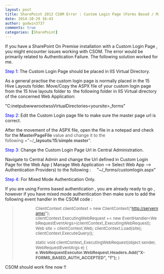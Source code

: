 ```yaml
---
layout: post
title: SharePoint 2013 CSOM Error : Custom Login Page (Forms Based / Mixed mode authentication)
date: 2014-10-29 16:43
author: godwin3737
comments: true
categories: [SharePoint]
---
```

If you have a SharePoint On Premise installation with a Custom Login Page , you might encounter issues working with CSOM. The error would be primarily related to Authentication Failure. The following solution worked for me.

<span style="color: #0000ff;">Step 1</span>: The Custom Login Page should be placed in IIS Virtual Directory.

As a general practise the custom login page is normally placed in the 15 Hive Layouts folder. Move/Copy the ASPX file of your custom login page from the 15 hive layouts folder to  the following folder in IIS Virtual directory of the concerned Web Application:

"C:inetpubwwwrootwssVirtualDirectories&lt;yoursite&gt;_forms"

<span style="color: #0000ff;">Step 2</span>: Edit the Custom Login page file to make sure the master page url is correct.

After the movement of the ASPX file, open the file in a notepad and check for the <span style="font-weight: bold; color: #545454;">MasterPageFile </span><span style="color: #545454;">value and change it to the following </span><span style="color: #545454;">="~/</span><span style="font-weight: bold; color: #545454;">_layouts</span><span style="color: #545454;">/</span><span style="font-weight: bold; color: #545454;">15</span><span style="color: #545454;">/</span><span style="font-weight: bold; color: #545454;">simple</span><span style="color: #545454;">.</span><span style="font-weight: bold; color: #545454;">master</span><span style="color: #545454;">".</span>

<span style="color: #0000ff;">Step 3</span>: Change the Custom Login Page Url in Central Administration.

Navigate to Central Admin and change the Url defined in Custom Login Page for the Web App ( Manage Web Application --&gt; Select Web App --&gt; Authentication Providers) to the following :     "~/_forms/customlogin.aspx"

<span style="color: #0000ff;">Step 4</span>: For Mixed Mode Authentication Only.

If you are using Forms based authentication , you are already ready to go , however if you have mixed mode authentication then make sure to add the following event handler in the CSOM code :
<blockquote>
<p style="text-align: left; padding-left: 60px;"><span style="font-size: 10pt;">ClientContext clientContext = new ClientContext("<a href="http://servername/">http://servername/</a>");</span>
<span style="font-size: 10pt;"> clientContext.ExecutingWebRequest += new EventHandler&lt;WebRequestEventArgs&gt;(clientContext_ExecutingWebRequest);</span>
<span style="font-size: 10pt;"> Web site = clientContext.Web;</span>
<span style="font-size: 10pt;"> clientContext.Load(site);</span>
<span style="font-size: 10pt;"> clientContext.ExecuteQuery();</span></p>
<p style="text-align: left; padding-left: 60px;"><span style="font-size: 10pt;">static void clientContext_ExecutingWebRequest(object sender, WebRequestEventArgs e)</span>
<span style="font-size: 10pt;"> {</span>
<span style="font-size: 10pt;">                     <strong>e.WebRequestExecutor.WebRequest.Headers.Add(</strong><strong>"X-FORMS_BASED_AUTH_ACCEPTED"</strong><strong>, </strong><strong>"f"</strong><strong>);</strong></span>
<span style="font-size: 10pt;"> }</span></p>
</blockquote>
CSOM should work fine now !!

&nbsp;
